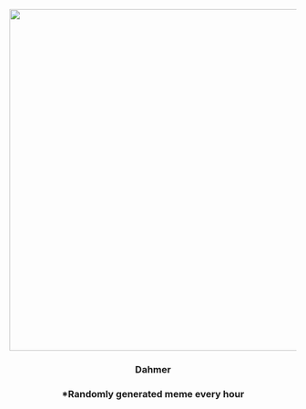 <p align="center">
        <img src="https://i.redd.it/i3kx0h3mroq91.jpg" width="600" height="600">
        </p>
        <h3 align="center">Dahmer</h3>
        <h3 align="center">*Randomly generated meme every hour</h3>
    